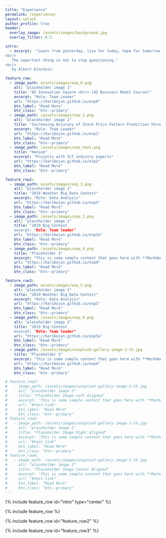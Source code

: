 ```yaml
---  
title: "Experience"
permalink: /experience/
layout: splash
author_profile: true
header:
  overlay_image: /assets/images/background.jpg
  overlay_filter: 0.5

intro:
  - excerpt: '"Learn from yesterday, live for today, hope for tomorrow.
<br/>
   The important thing is not to stop questioning."  
<br/>
   by Albert Einstein'

feature_row:
  - image_path: assets/images/exp_0.png
    alt: "placeholder image 1"
    title: "AI Innovation Square <br/> (AI Business Model Course)"
    excerpt: "Role: Team Leader"
    url: "https://haribojun.github.io/exp0"
    btn_label: "Read More"
    btn_class: "btn--primary"   
  - image_path: /assets/images/exp_1.png
    alt: "placeholder image 2"
    title: "Increasing Accuracy of Stock Price Pattern Prediction through Data Augmentation for Deep Learning"
    excerpt: "Role: Team Leader"
    url: "https://haribojun.github.io/exp1"
    btn_label: "Read More"
    btn_class: "btn--primary"
  - image_path: /assets/images/exp_han1.png
    title: "Hanium"
    excerpt: "Projects with ICT industry experts"
    url: "https://haribojun.github.io/exp2"
    btn_label: "Read More"
    btn_class: "btn--primary"

feature_row2:
  - image_path: assets/images/exp_2.png
    alt: "placeholder image 1"
    title: "2019 Weather Big Data Contest"
    excerpt: "Role: Data Analysis"
    url: "https://haribojun.github.io/exp3"
    btn_label: "Read More"
    btn_class: "btn--primary"   
  - image_path: /assets/images/exp_3.png
    alt: "placeholder image 2"
    title: "2019 Big Contest
    excerpt: "Role: Team leader"
    url: "https://haribojun.github.io/exp3a"
    btn_label: "Read More"
    btn_class: "btn--primary"
  - image_path: /assets/images/exp_4.png
    title: "Placeholder 3"
    excerpt: "This is some sample content that goes here with **Markdown** formatting."
    url: "https://haribojun.github.io/exp4"
    btn_label: "Read More"
    btn_class: "btn--primary"

feature_row3:
  - image_path: assets/images/exp_5.png
    alt: "placeholder image 1"
    title: "2019 Weather Big Data Contest"
    excerpt: "Role: Data Analysis"
    url: "https://haribojun.github.io/exp3"
    btn_label: "Read More"
    btn_class: "btn--primary"   
  - image_path: /assets/images/exp_6.png
    alt: "placeholder image 2"
    title: "2019 Big Contest
    excerpt: "Role: Team leader"
    url: "https://haribojun.github.io/exp3a"
    btn_label: "Read More"
    btn_class: "btn--primary"
  - image_path: /assets/images/unsplash-gallery-image-3-th.jpg
    title: "Placeholder 3"
    excerpt: "This is some sample content that goes here with **Markdown** formatting."
    url: "https://haribojun.github.io/exp4"
    btn_label: "Read More"
    btn_class: "btn--primary"

# feature_row2:
#   - image_path: /assets/images/unsplash-gallery-image-2-th.jpg
#     alt: "placeholder image 2"
#     title: "Placeholder Image Left Aligned"
#     excerpt: 'This is some sample content that goes here with **Markdown** formatting. Left aligned with `type="left"`'
#     url: "#test-link"
#     btn_label: "Read More"
#     btn_class: "btn--primary"
# feature_row3:
#   - image_path: /assets/images/unsplash-gallery-image-2-th.jpg
#     alt: "placeholder image 2"
#     title: "Placeholder Image Right Aligned"
#     excerpt: 'This is some sample content that goes here with **Markdown** formatting. Right aligned with `type="right"`'
#     url: "#test-link"
#     btn_label: "Read More"
#     btn_class: "btn--primary"
# feature_row4:
#   - image_path: /assets/images/unsplash-gallery-image-2-th.jpg
#     alt: "placeholder image 2"
#     title: "Placeholder Image Center Aligned"
#     excerpt: 'This is some sample content that goes here with **Markdown** formatting. Centered with `type="center"`'
#     url: "#test-link"
#     btn_label: "Read More"
#     btn_class: "btn--primary"
---
```




{% include feature_row id="intro" type="center" %}

{% include feature_row %}

{% include feature_row id="feature_row2" %}

{% include feature_row id="feature_row3" %}

<!-- {% include feature_row id="feature_row2" type="left" %}

{% include feature_row id="feature_row3" type="right" %}

{% include feature_row id="feature_row4" type="center" %}
 -->


